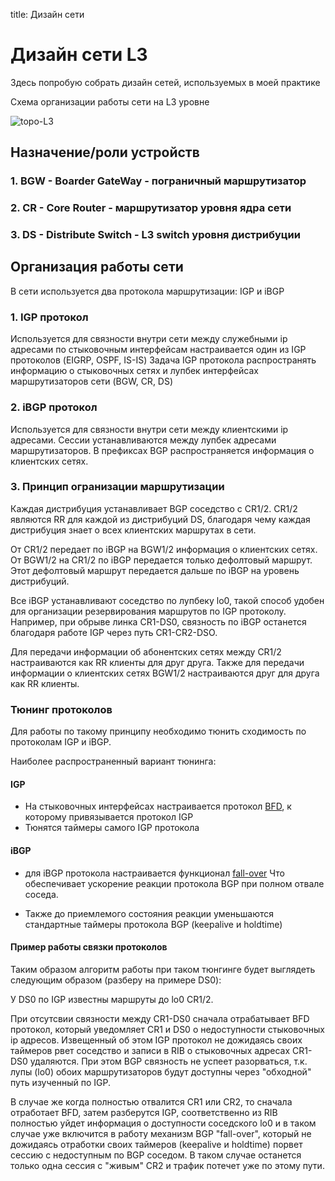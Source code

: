 title: Дизайн сети

# Дизайн сети L3
Здесь попробую собрать дизайн сетей, используемых в моей практике

Схема организации работы сети на L3 уровне

![topo-L3](../img/topo-l3.jpg)

## Назначение/роли устройств
### 1. BGW - Boarder GateWay - пограничный маршрутизатор
### 2. CR - Core Router - маршрутизатор уровня ядра сети
### 3. DS - Distribute Switch - L3 switch уровня дистрибуции

## Организация работы сети
В сети используется два протокола маршрутизации: IGP и iBGP

### 1. IGP протокол
Используется для связности внутри сети между служебными ip адресами по стыковочным интерфейсам настраивается один из IGP протоколов (EIGRP, OSPF, IS-IS)
Задача IGP протокола распространять информацию о стыковочных сетях и лупбек интерфейсах маршрутизаторов сети (BGW, CR, DS)

### 2. iBGP протокол
Используется для связности внутри сети между клиентскими ip адресами. Сессии устанавливаются между лупбек адресами маршрутизаторов.
В префиксах BGP распространяется информация о клиентских сетях.

### 3. Принцип огранизации маршрутизации
Каждая дистрибуция устанавливает BGP соседство с CR1/2. 
CR1/2 являются RR для каждой из дистрибуций DS, благодаря чему каждая дистрибуция знает о всех клиентских маршрутах в сети.

От CR1/2 передает по iBGP на BGW1/2 информация о клиентских сетях. От BGW1/2 на CR1/2 по iBGP передается только дефолтовый маршрут.
Этот дефолтовый маршрут передается дальше по iBGP на уровень дистрибуций.

Все iBGP устанавливают соседство по лупбеку lo0, такой способ удобен для организации резервирования маршрутов по IGP протоколу.
Например, при обрыве линка CR1-DS0, связность по iBGP останется благодаря работе IGP через путь CR1-CR2-DSO.

Для передачи информации об абонентских сетях между CR1/2 настраиваются как RR клиенты для друг друга.
Также для передачи информации о клиентских сетях BGW1/2 настраиваются друг для друга как RR клиенты.

### Тюнинг протоколов
Для работы по такому принципу необходимо тюнить сходимость по протоколам IGP и iBGP.

Наиболее распространенный вариант тюнинга:
#### IGP

- На стыковочных интерфейсах настраивается протокол [BFD](https://icebale.readthedocs.io/en/latest/networks/protocols/BFD), к которому привязывается протокол IGP
- Тюнятся таймеры самого IGP протокола

#### iBGP

- для iBGP протокола настраивается функционал [fall-over](https://icebale.readthedocs.io/en/latest/networks/protocols/BGP/#fall-over)
Что обеспечивает ускорение реакции протокола BGP при полном отвале соседа.

- Также до приемлемого состояния реакции уменьшаются стандартные таймеры протокола BGP (keepalive и holdtime)

#### Пример работы связки протоколов
Таким образом алгоритм работы при таком тюнгинге будет выглядеть следующим образом (разберу на примере DS0):

У DS0 по IGP известны маршруты до lo0 CR1/2.

При отсутсвии связности между CR1-DS0 сначала отрабатывает BFD протокол, который уведомляет CR1 и DS0 о недоступности стыковочных ip адресов. Извещенный об этом IGP протокол не дожидаясь своих таймеров рвет соседство и записи в RIB о стыковочных адресах CR1-DS0 удаляются.
При этом BGP связность не успеет разорваться, т.к. лупы (lo0) обоих маршрутизаторов будут доступны через "обходной" путь изученный по IGP.

В случае же когда полностью отвалится CR1 или CR2, то сначала отработает BFD, затем разберутся IGP, соответственно из RIB полностью уйдет информация о доступности соседского lo0 и в таком случае уже включится в работу механизм BGP "fall-over", который не дожидаясь отработки своих таймеров (keepalive и holdtime) порвет сессию с недоступным по BGP соседом. В таком случае останется только одна сессия с "живым" CR2
и трафик потечет уже по этому пути.